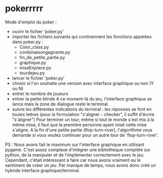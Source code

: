 # pokerrrrr

Mode d'emploi du poker :

- ouvrir le fichier 'poker.py'
- importer les fichiers suivants qui continennent les fonctions appelées dans poker.py :
  - Color_class.py
  - combinaisongagnante.py
  - fin_de_petite_partie.py
  - graphique.py
  - miseEnplace.py
  - tourdejeu.py
- lancer le fichier 'poker.py'
- choisir si l'on souhaite une version avec interface graphique ou non (Y ou N)
- entrer le nombre de joueurs
- entrer la petite blinde
A ce moment-là du jeu, l'interface graphique se lance mais la zone de dialogue reste le terminal.
- suivre les différentes indications du terminal : les réponses se font en toutes lettres (pour la formulation "s'aligner - checker", il suffit d'écrire "s'aligner")
Pour terminer un tour, même si tout le monde s'est mis à la même mise, il faut que la première personne ayant misé cette mise s'aligne.
A la fin d'une petite partie (flop-turn-river), l'algorithme vous demande si vous voulez continuer pour un autre tour de 'flop-turn-river'.

PS : Nous avons fait le maximum sur l'interface graphique en utilisant pygame. C'est assez complexe d'intégrer une bibliothèque complète sur python, de la manipuler et de l'implémenter correctement avec le jeu. Cependant, c'était intéressant à faire car nous avons vraiment eu le sentiment de créer un jeu. Par manque de temps, nous avons donc créé un hybride interface graphique/terminal.
